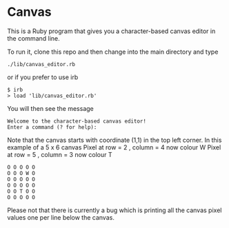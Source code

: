 # Canvas

This is a Ruby program that gives you a character-based canvas editor in the command line.

To run it, clone this repo and then change into the main directory and type
```
./lib/canvas_editor.rb
```
or if you prefer to use irb
```
$ irb
> load 'lib/canvas_editor.rb'
```
You will then see the message
```
Welcome to the character-based canvas editor!
Enter a command (? for help):
```
 
Note that the canvas starts with coordinate (1,1) in the top left corner. In this example of a 5 x 6 canvas
Pixel at row = 2 , column = 4 now colour W
Pixel at row = 5 , column = 3 now colour T
```
O O O O O
O O O W O
O O O O O
O O O O O
O O T O O
O O O O O
```
Please not that there is currently a bug which is printing all the canvas pixel values one per line below the canvas.

